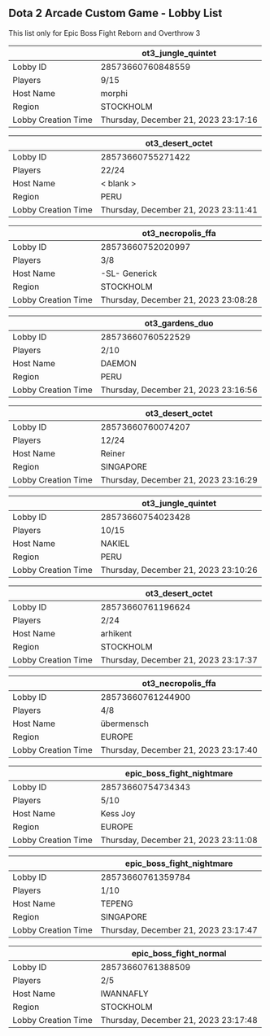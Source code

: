 ## Dota 2 Arcade Custom Game - Lobby List

This list only for Epic Boss Fight Reborn and Overthrow 3

|  | ot3_jungle_quintet |
| ------ | ------ |
| Lobby ID | 28573660760848559 |
| Players | 9/15 |
| Host Name | morphi |
| Region | STOCKHOLM |
| Lobby Creation Time | Thursday, December 21, 2023 23:17:16 |


|  | ot3_desert_octet |
| ------ | ------ |
| Lobby ID | 28573660755271422 |
| Players | 22/24 |
| Host Name | < blank > |
| Region | PERU |
| Lobby Creation Time | Thursday, December 21, 2023 23:11:41 |


|  | ot3_necropolis_ffa |
| ------ | ------ |
| Lobby ID | 28573660752020997 |
| Players | 3/8 |
| Host Name | -SL- Generick |
| Region | STOCKHOLM |
| Lobby Creation Time | Thursday, December 21, 2023 23:08:28 |


|  | ot3_gardens_duo |
| ------ | ------ |
| Lobby ID | 28573660760522529 |
| Players | 2/10 |
| Host Name | DAEMON |
| Region | PERU |
| Lobby Creation Time | Thursday, December 21, 2023 23:16:56 |


|  | ot3_desert_octet |
| ------ | ------ |
| Lobby ID | 28573660760074207 |
| Players | 12/24 |
| Host Name | Reiner |
| Region | SINGAPORE |
| Lobby Creation Time | Thursday, December 21, 2023 23:16:29 |


|  | ot3_jungle_quintet |
| ------ | ------ |
| Lobby ID | 28573660754023428 |
| Players | 10/15 |
| Host Name | NAKIEL |
| Region | PERU |
| Lobby Creation Time | Thursday, December 21, 2023 23:10:26 |


|  | ot3_desert_octet |
| ------ | ------ |
| Lobby ID | 28573660761196624 |
| Players | 2/24 |
| Host Name | arhikent |
| Region | STOCKHOLM |
| Lobby Creation Time | Thursday, December 21, 2023 23:17:37 |


|  | ot3_necropolis_ffa |
| ------ | ------ |
| Lobby ID | 28573660761244900 |
| Players | 4/8 |
| Host Name | übermensch |
| Region | EUROPE |
| Lobby Creation Time | Thursday, December 21, 2023 23:17:40 |


|  | epic_boss_fight_nightmare |
| ------ | ------ |
| Lobby ID | 28573660754734343 |
| Players | 5/10 |
| Host Name | Kess Joy |
| Region | EUROPE |
| Lobby Creation Time | Thursday, December 21, 2023 23:11:08 |


|  | epic_boss_fight_nightmare |
| ------ | ------ |
| Lobby ID | 28573660761359784 |
| Players | 1/10 |
| Host Name | TEPENG |
| Region | SINGAPORE |
| Lobby Creation Time | Thursday, December 21, 2023 23:17:47 |


|  | epic_boss_fight_normal |
| ------ | ------ |
| Lobby ID | 28573660761388509 |
| Players | 2/5 |
| Host Name | IWANNAFLY |
| Region | STOCKHOLM |
| Lobby Creation Time | Thursday, December 21, 2023 23:17:48 |


